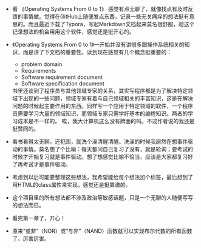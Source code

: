 * <p class="meta">
      看 《Operating Systems From 0 to 1》 感觉有点无聊了，就像找点有及时反馈的事情做。觉得在GitHub上随便发点东西，记录一些无关痛痒的想法挺有意思的。而且最近下载了Typora，写起Markdown文档起来莫名很舒服，趁这个记录想法的机会用用这个软件，感觉还是挺开心的。
  </p>

* <p class="Operating_Systems_From_0_to_1">
      《Operating Systems From 0 to 1》一开始并没有讲很多跟操作系统相关的知识，而是讲了下文档的重要性。读到现在感觉有几个概念挺重要的：
  <ul>
      <li/>problem domain
      <li/>Requirements
      <li/>Software requirement document
      <li/>Software specification document
  </ul>
      书里还谈到了程序员与其他领域专家的关系，其实写程序都是为了解决特定领域下出现的一些问题，领域专家有着与自己领域相关的丰富知识，这是在解决问题的时候起主要作用的东西。同样写一个应用于特定领域的软件，一个程序员需要学习大量的领域知识，而领域专家只需学好基本的编程知识。两者的学习成本是不一样的。
  	唉，我大计算机这么没有牌面的吗。不过作者说的我还是挺赞同的。
  </p>

* <p class="normal">看书看得太无聊，还犯困，就洗个澡清醒清醒。洗澡的时候我居然在想事件驱动的事情。莫名想了个比喻：每天都问自己复习了没有，就是轮询；要考试的时候才开始复习就是事件驱动。想了想感觉比喻不恰当，应该是大家都复习好了再考试才是事件驱动。</p>

* <p class="meta">考虑到以后可能要整理这些想法，我希望能给每个想法加个标签，最后想到了用HTML的class属性来实现，感觉还是挺靠谱的。</p>

* <p class="meta">
      这个项目里的所有想法都不涉及政治等敏感话题，只是一个无聊的人随便写写的想法而已。
  </p>
  
* <p class="Operating_Systems_From_0_to_1">
      看完第一章了，开心！
  </p>

* <p class="Operating_Systems_From_0_to_1">
      原来“或非”（NOR）或“与非”（NAND）函数就可以实现布尔代数的所有函数了。厉害厉害。
  </p>